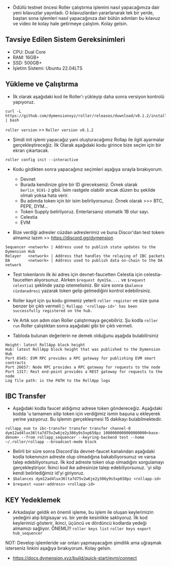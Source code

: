 
- Ödüllü testnet öncesi Roller çalıştırma işlemini nasıl yapacağımıza dair yeni kılavuzlar yayınladı. O kılavuzlardan yararlanarak tek bir yerde, baştan sona işlemleri nasıl yapacağınıza dair bütün adımları bu kılavuz ve video ile kolay hale getirmeye çalıştım. Kolay gelsin.

## Tavsiye Edilen Sistem Gereksinimleri
- CPU: Dual Core
- RAM: 16GB+
- SSD: 500GB+
- İşletim Sistemi: Ubuntu 22.04LTS

## Yükleme ve Çalıştırma

- İlk olarak aşağıdaki kod ile Roller'ı yükleyip daha sonra versiyon kontrolü yapıyoruz.
```
curl -L https://github.com/dymensionxyz/roller/releases/download/v0.1.2/install.sh | bash
```
```roller version``` >> ```Roller version v0.1.2```

- Şimdi init işlemi yapacağız yani oluşturacağımız Rollap ile ilgili ayarmalar gerçekleştireceğiz. İlk Olarak aşağıdaki kodu girince bize seçim için bir ekran çıkartacak. 
```
roller config init --interactive
```
- Kodu girdikten sonra yapacağınız seçimleri aşağıya sırayla bırakıyorum.
  - Devnet
  - Burada kendinize göre bir ID girecekseniz. Örnek olarak ```berlin_9191-2``` gibii. İsim rastgele olabilir ancak düzen bu şekilde olmalı yoksa hata verir.
  - Bu adımda token için bir isim belirliyorsunuz. Örnek olarak >>> BTC, PEPE, DYM...
  - Token Supply belirliyoruz. Enterlarsanız otomatik 1B olur sayı.
  - Celestia
  - EVM

- Bize verdiği adresler cüzdan adreslerimiz ve buna Discor'dan test tokenı almamız lazım >> https://discord.gg/dymension
```
Sequencer <network> | Address used to publish state updates to the Dymension Hub
Relayer   <network> | Address that handles the relaying of IBC packets
DA        <network> | Address used to publish data on-chain to the DA network
```

- Test tokenlarını ilk iki adres için devnet-faucetten Celestia için celestia-faucetten alıyorsunuz. Alırken ```$request dym15a....``` ve ```$request celestia1``` şeklinde yazıp istemelisiniz. Bir süre sonra ```$balance  cüzdanadresi``` yazarak token gelip gelmediğini kontrol edebilirsiniz.

- Roller kayıt için şu kodu girmeniz yeterli ```roller register``` ve size şuna benzer bir çıktı vermeli ```💈 Rollapp '<rollapp-id>' has been successfully registered on the hub.```

- Ve Artık son adım olan Roller çalıştırmaya geçebiliriz. Şu kodla ```roller run``` Roller çalıştıktan sonra aşağıdaki gibi bir çıktı vermeli.

- Tabloda bulunan değerlerin ne demek olduğunu aşağıda bulabilirsiniz
```
Height: latest RollApp block height
Hub: latest RollApp block height that was published to the Dymension Hub
Port 8545: EVM RPC provides a RPC gateway for publishing EVM smart contracts
Port 26657: Node RPC provides a RPC gateway for requests to the node
Port 1317: Rest end-point provides a REST gateway for requests to the node
Log file path: is the PATH to the RollApp logs
```

## IBC Transfer

- Aşağıdaki kodla faucet aldığımız adrese token göndereceğiz. Aşağıdaki kodda <base-denom>'u tamamen silip token için verdiğimiz ismin başuna u ekleyerek yerine yazıyoruz. Bu işlemin gerçekleşmesi 15 dakikayı bulabilmektedir.
```
rollapp_evm tx ibc-transfer transfer transfer channel-0 dym12ad4lux36lta7d75v2w6je2y386y9s5xp658pz 1000000000000000000<base-denom> --from rollapp_sequencer --keyring-backend test --home ~/.roller/rollapp --broadcast-mode block
```
- Belirli bir süre sonra Discord'da devnet-faucet kanalından aşağıdaki kodla tokenınızın adreste olup olmadığına bakabiliyorsunuz ve varsa talep edebiliyorsunuz. İlk kod adreste token olup olmadığını sorgulamayı gerçekleştiriyor. İkinci kod ike adresinize talep edebiliyorsunuz. <rollapp-id>'yi silip kendi belirlediğimiz id'yi giriyoruz. 
 - ```$balances dym12ad4lux36lta7d75v2w6je2y386y9s5xp658pz <rollapp-id>```
 - ```$request <user-address> <rollapp-id>```

## KEY Yedeklemek

- Arkadaşlar geldik en önemli işleme, bu işlem ile oluşan keylerimizin yedeğini alıp bilgisayar vs. bir yerde kesinlikle saklıyoruz. İlk kod keylerimizi gösterir, ikinci, üçüncü ve dördüncü kodlarda yedeği almamızı sağlıyor. ÖNEMLİ!!
 ```roller keys list```
 ```roller keys export hub_sequencer```

NOT: Develop işlemleride var onları yapmayacağım şimdilik ama uğraşmak isterseniz linkini aşağıya bırakıyorum. Kolay gelsin.
 - https://docs.dymension.xyz/build/quick-start/evm/connect

